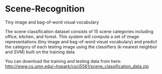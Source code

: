 # Scene-Recognition
Tiny image and bag-of-word visual vocabulary

The scene classification dataset consists of 15 scene categories including office, kitchen, and forest.
This system will compute a set of image representations (tiny image and bag-of-word visual vocabulary) and predict the category of each testing image using the classifiers (k-nearest neighbor and SVM) built on the training data

You can download the training and testing data from here:
http://www.cs.umn.edu/~hspark/csci5561/scene_classification_data.zip

